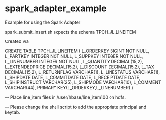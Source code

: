 # spark_adapter_example
Example for using the Spark Adapter

spark_submit_insert.sh expects the schema TPCH_JL.LINEITEM

Created via

CREATE TABLE TPCH_JL.LINEITEM (
   L_ORDERKEY BIGINT NOT NULL,
   L_PARTKEY INTEGER NOT NULL,
   L_SUPPKEY INTEGER NOT NULL,
   L_LINENUMBER INTEGER NOT NULL,
   L_QUANTITY DECIMAL(15,2),
   L_EXTENDEDPRICE DECIMAL(15,2),
   L_DISCOUNT DECIMAL(15,2),
   L_TAX DECIMAL(15,2),
   L_RETURNFLAG VARCHAR(1),
   L_LINESTATUS VARCHAR(1),
   L_SHIPDATE DATE,
   L_COMMITDATE DATE,
   L_RECEIPTDATE DATE,
   L_SHIPINSTRUCT VARCHAR(25),
   L_SHIPMODE VARCHAR(10),
   L_COMMENT VARCHAR(44),
   PRIMARY KEY(L_ORDERKEY,L_LINENUMBER)
   )
   
-- Place line_item files in /user/hbase/line_item100 on hdfs.
   
-- Please change the shell script to add the appropriate principal and keytab.   